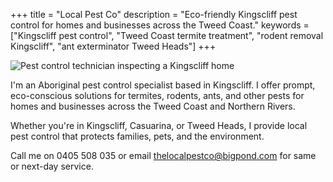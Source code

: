 +++
title = "Local Pest Co"
description = "Eco-friendly Kingscliff pest control for homes and businesses across the Tweed Coast."
keywords = ["Kingscliff pest control", "Tweed Coast termite treatment", "rodent removal Kingscliff", "ant exterminator Tweed Heads"]
+++

![Pest control technician inspecting a Kingscliff home](https://via.placeholder.com/800x400 "Technician treating a Kingscliff home")

I'm an Aboriginal pest control specialist based in Kingscliff. I offer prompt, eco-conscious solutions for termites, rodents, ants, and other pests for homes and businesses across the Tweed Coast and Northern Rivers.

Whether you're in Kingscliff, Casuarina, or Tweed Heads, I provide local pest control that protects families, pets, and the environment.

Call me on 0405 508 035 or email thelocalpestco@bigpond.com for same or next-day service.
